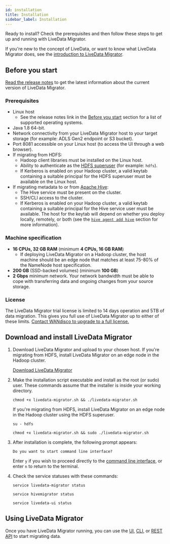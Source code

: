 ```yaml
---
id: installation
title: Installation
sidebar_label: Installation
---
```


Ready to install? Check the prerequisites and then follow these steps to get up and running with LiveData Migrator.

If you're new to the concept of LiveData, or want to know what LiveData Migrator does, see the [introduction to LiveData Migrator](./about.md).

## Before you start

[Read the release notes](https://community.wandisco.com/s/article/WANdisco-LiveData-Migrator-Release-Notes-1-4-7) to get the latest information about the current version of LiveData Migrator.

### Prerequisites

* Linux host
  * See the release notes link in the [Before you start](#before-you-start) section for a list of supported operating systems.
* Java 1.8 64-bit.
* Network connectivity from your LiveData Migrator host to your target storage (for example: ADLS Gen2 endpoint or S3 bucket).
* Port 8081 accessible on your Linux host (to access the UI through a web browser).
* If migrating from HDFS:
  * Hadoop client libraries must be installed on the Linux host.
  * Ability to authenticate as the [HDFS superuser](https://hadoop.apache.org/docs/current/hadoop-project-dist/hadoop-hdfs/HdfsPermissionsGuide.html#The_Super-User) (for example: `hdfs`).
  * If Kerberos is enabled on your Hadoop cluster, a valid keytab containing a suitable principal for the HDFS superuser must be available on the Linux host.
* If migrating metadata to or from [Apache Hive](https://cwiki.apache.org/confluence/display/Hive/Home):
  * The Hive service must be present on the cluster.
  * SSH/CLI access to the cluster.
  * If Kerberos is enabled on your Hadoop cluster, a valid keytab containing a suitable principal for the Hive service user must be available. The host for the keytab will depend on whether you deploy locally, remotely, or both (see the [`hive agent add hive`](./command-reference.md#hive-agent-add-hive) section for more information).

### Machine specification

* **16 CPUs, 32 GB RAM** (minimum **4 CPUs, 16 GB RAM**)
  * If deploying LiveData Migrator on a Hadoop cluster, the host machine should be an edge node that matches at least 75-80% of the NameNode host specification.
* **200 GB** (SSD-backed volumes) (minimum **100 GB**)
* **2 Gbps** minimum network. Your network bandwidth must be able to cope with transferring data and ongoing changes from your source storage.

### License

The LiveData Migrator trial license is limited to 14 days operation and 5TB of data migration. This gives you full use of LiveData Migrator up to either of these limits. [Contact WANdisco to upgrade to a full license.](https://www.wandisco.com)

## Download and install LiveData Migrator

1. Download LiveData Migrator and upload to your chosen host. If you're migrating from HDFS, install LiveData Migrator on an edge node in the Hadoop cluster.

   <div class="download">
   <a href="https://www2.wandisco.com/ldm-trial">Download LiveData Migrator</a>
   </div>

1. Make the installation script executable and install as the root (or sudo) user. These commands assume that the installer is inside your working directory.

   ```text
   chmod +x livedata-migrator.sh && ./livedata-migrator.sh
   ```

   If you're migrating from HDFS, install LiveData Migrator on an edge node in the Hadoop cluster using the HDFS superuser.

   ```text title="Example for HDFS superuser"
   su - hdfs

   chmod +x livedata-migrator.sh && sudo ./livedata-migrator.sh
   ```

1. After installation is complete, the following prompt appears:

   `Do you want to start command line interface?`

   Enter `y` if you wish to proceed directly to the [command line interface](./operation-cli.md), or enter `n` to return to the terminal.

1. Check the service statuses with these commands:

   ```text
   service livedata-migrator status
   ```

   ```text
   service hivemigrator status
   ```

   ```text
   service livedata-ui status
   ```

## Using LiveData Migrator

Once you have LiveData Migrator running, you can use the [UI](./operation-ui.md), [CLI](./operation-cli.md), or [REST API](./api-reference.md) to start migrating data.
